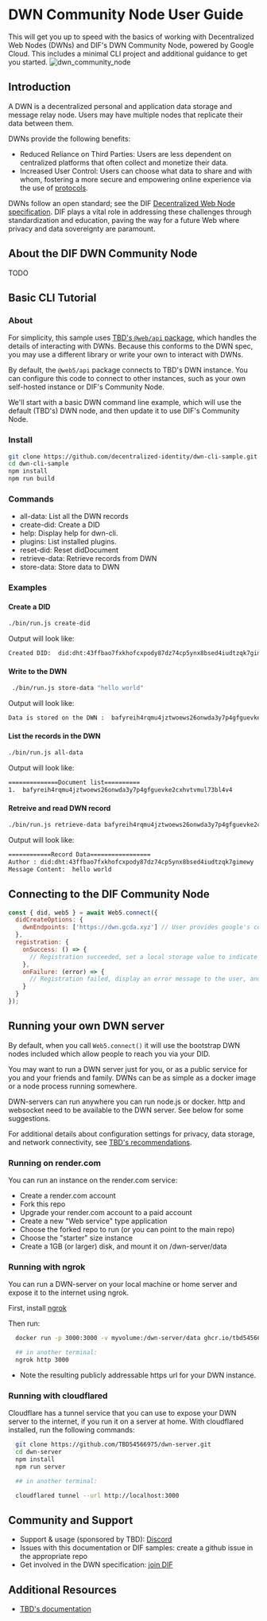 # DWN Community Node User Guide

This will get you up to speed with the basics of working with Decentralized Web Nodes (DWNs) and DIF's DWN Community Node, powered by Google Cloud. This includes a minimal CLI project and additional guidance to get you started.
![dwn_community_node](https://github.com/user-attachments/assets/0f1617d2-5dec-4a74-9f70-a9f5634ebec0)

## Introduction

A DWN is a decentralized personal and application data storage and message relay node. Users may have multiple nodes that replicate their data between them.

DWNs provide the following benefits:

- Reduced Reliance on Third Parties: Users are less dependent on centralized platforms that often collect and monetize their data.
- Increased User Control: Users can choose what data to share and with whom, fostering a more secure and empowering online experience via the use of [protocols](https://developer.tbd.website/docs/web5/learn/protocols).

DWNs follow an open standard; see the DIF [Decentralized Web Node specification](https://identity.foundation/decentralized-web-node/spec/). DIF plays a vital role in addressing these challenges through standardization and education, paving the way for a future Web where privacy and data sovereignty are paramount.

## About the DIF DWN Community Node

TODO

## Basic CLI Tutorial

### About

For simplicity, this sample uses [TBD's `@web/api` package](https://github.com/TBD54566975/web5-js), which handles the details of interacting with DWNs. Because this conforms to the DWN spec, you may use a different library or write your own to interact with DWNs.

By default, the `@web5/api` package connects to TBD's DWN instance. You can configure this code to connect to other instances, such as your own self-hosted instance or DIF's Community Node. 

We'll start with a basic DWN command line example, which will use the default (TBD's) DWN node, and then update it to use DIF's Community Node.

### Install

```bash
git clone https://github.com/decentralized-identity/dwn-cli-sample.git
cd dwn-cli-sample
npm install
npm run build
```

### Commands

- all-data: List all the DWN records
- create-did: Create a DID
- help: Display help for dwn-cli.
- plugins: List installed plugins.
- reset-did: Reset didDocument
- retrieve-data: Retrieve records from DWN
- store-data: Store data to DWN

### Examples

#### Create a DID

```sh
./bin/run.js create-did
```

Output will look like:

```sh
Created DID:  did:dht:43ffbao7fxkhofcxpody87dz74cp5ynx8bsed4iudtzqk7gimewy
```

#### Write to the DWN

```sh
 ./bin/run.js store-data "hello world"
```

Output will look like:

```sh
Data is stored on the DWN :  bafyreih4rqmu4jztwoews26onwda3y7p4gfguevke2cxhvtvmul73bl4v4
```

#### List the records in the DWN

```sh
./bin/run.js all-data
```

Output will look like:

```sh
==============Document list==========
1.  bafyreih4rqmu4jztwoews26onwda3y7p4gfguevke2cxhvtvmul73bl4v4

```
#### Retreive and read DWN record

```sh
./bin/run.js retrieve-data bafyreih4rqmu4jztwoews26onwda3y7p4gfguevke2cxhvtvmul73bl4v4
```

Output will look like: 
```sh
============Record Data=================
Author : did:dht:43ffbao7fxkhofcxpody87dz74cp5ynx8bsed4iudtzqk7gimewy
Message Content:  hello world
```

## Connecting to the DIF Community Node

```js
const { did, web5 } = await Web5.connect({
  didCreateOptions: {
    dwnEndpoints: ['https://dwn.gcda.xyz'] // User provides google's community DWN instance
  },
  registration: {
    onSuccess: () => {
      // Registration succeeded, set a local storage value to indicate the user is registered and registration does not need to occur again.
    },
    onFailure: (error) => {
      // Registration failed, display an error message to the user, and pass in the registration object again to retry next time the user connects.
    }
  }
});
```

## Running your own DWN server

By default, when you call `Web5.connect()` it will use the bootstrap DWN nodes included which allow people to reach you via your DID.

You may want to run a DWN server just for you, or as a public service for you and your friends and family. DWNs can be as simple as a docker image or a node process running somewhere.

DWN-servers can run anywhere you can run node.js or docker. http and websocket need to be available to the DWN server. See below for some suggestions.

For additional details about configuration settings for privacy, data storage, and network connectivity, see [TBD's recommendations](https://github.com/TBD54566975/dwn-server/blob/main/README.md).

### Running on render.com

You can run an instance on the render.com service:

- Create a render.com account
- Fork this repo
- Upgrade your render.com account to a paid account
- Create a new "Web service" type application
- Choose the forked repo to run (or you can point to the main repo)
- Choose the "starter" size instance
- Create a 1GB (or larger) disk, and mount it on /dwn-server/data

### Running with ngrok

You can run a DWN-server on your local machine or home server and expose it to the internet using ngrok.

First, install [ngrok](https://ngrok.com/download)

Then run:

```bash
  docker run -p 3000:3000 -v myvolume:/dwn-server/data ghcr.io/tbd54566975/dwn-server:main

  ## in another terminal:
  ngrok http 3000
```

- Note the resulting publicly addressable https url for your DWN instance.

### Running with cloudflared

Cloudflare has a tunnel service that you can use to expose your DWN server to the internet, if you run it on a server at home. With cloudflared installed, run the following commands:

```sh
  git clone https://github.com/TBD54566975/dwn-server.git
  cd dwn-server
  npm install
  npm run server

  ## in another terminal:

  cloudflared tunnel --url http://localhost:3000
```

## Community and Support

- Support & usage (sponsored by TBD): [Discord](https://discord.gg/tbd)
- Issues with this documentation or DIF samples: create a github issue in the appropriate repo
- Get involved in the DWN specification: [join DIF](https://identity.foundation/join/)

## Additional Resources

- [TBD's documentation](https://developer.tbd.website/docs/web5/build/decentralized-web-nodes/web5-connect)
